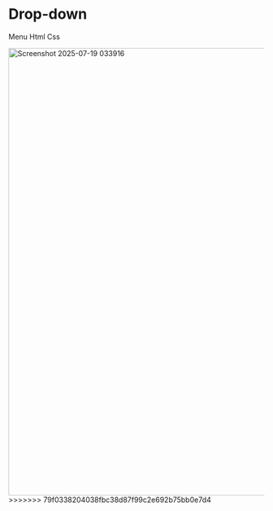 # Drop-down
Menu Html Css 

<img width="1897" height="881" alt="Screenshot 2025-07-19 033916" src="https://github.com/user-attachments/assets/a1e32d90-de21-430b-a736-dae855be7fd3" />
>>>>>>> 79f0338204038fbc38d87f99c2e692b75bb0e7d4
